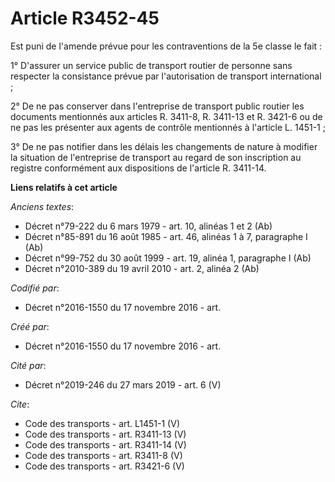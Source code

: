 # Article R3452-45

Est puni de l'amende prévue pour les contraventions de la 5e classe le fait : 

1° D'assurer un service public de transport routier de personne sans respecter la consistance prévue par l'autorisation de
transport international ; 

2° De ne pas conserver dans l'entreprise de transport public routier les documents mentionnés aux articles R. 3411-8, R.
3411-13 et R. 3421-6 ou de ne pas les présenter aux agents de contrôle mentionnés à l'article L. 1451-1 ; 

3° De ne pas notifier dans les délais les changements de nature à modifier la situation de l'entreprise de transport au
regard de son inscription au registre conformément aux dispositions de l'article R. 3411-14.

**Liens relatifs à cet article**

_Anciens textes_:

  - Décret n°79-222 du 6 mars 1979 - art. 10, alinéas 1 et 2  (Ab)
  - Décret n°85-891 du 16 août 1985 - art. 46, alinéas 1 à 7, paragraphe I  (Ab)
  - Décret n°99-752 du 30 août 1999 - art. 19,  alinéa 1, paragraphe I  (Ab)
  - Décret n°2010-389 du 19 avril 2010 - art. 2, alinéa 2  (Ab)

_Codifié par_:

  - Décret n°2016-1550 du 17 novembre 2016 - art.

_Créé par_:

  - Décret n°2016-1550 du 17 novembre 2016 - art.

_Cité par_:

  - Décret n°2019-246 du 27 mars 2019 - art. 6 (V)

_Cite_:

  - Code des transports - art. L1451-1 (V)
  - Code des transports - art. R3411-13 (V)
  - Code des transports - art. R3411-14 (V)
  - Code des transports - art. R3411-8 (V)
  - Code des transports - art. R3421-6 (V)
